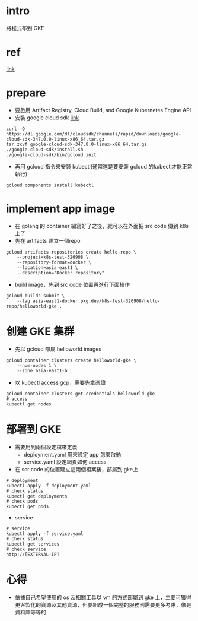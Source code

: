 # intro
將程式布到 GKE

# ref
[link](https://cloud.google.com/kubernetes-engine/docs/quickstarts/deploying-a-language-specific-app)

# prepare
- 要啟用 Artifact Registry, Cloud Build, and Google Kubernetes Engine API
- 安裝 google cloud sdk [link](https://cloud.google.com/sdk/docs/install)
```shell
curl -O https://dl.google.com/dl/cloudsdk/channels/rapid/downloads/google-cloud-sdk-347.0.0-linux-x86_64.tar.gz
tar zxvf google-cloud-sdk-347.0.0-linux-x86_64.tar.gz
./google-cloud-sdk/install.sh
./google-cloud-sdk/bin/gcloud init
```
- 再用 gcloud 指令來安裝 kubectl(通常還是要安裝 gcloud 的kubectl才能正常執行)
```shell
gcloud components install kubectl
```

# implement app image
- 在 golang 的 container 編寫好了之後，就可以在外面把 src code 傳到 k8s 上了
- 先在 artifacts 建立一個repo
```shell
gcloud artifacts repositories create hello-repo \
    --project=k8s-test-320908 \
    --repository-format=docker \
    --location=asia-east1 \
    --description="Docker repository"
```
- build image，先到 src code 位置再進行下面操作
```shell
gcloud builds submit \
    --tag asia-east1-docker.pkg.dev/k8s-test-320908/hello-repo/helloworld-gke .
```

# 创建 GKE 集群
- 先以 gcloud 部屬 helloworld images
```shell
gcloud container clusters create helloworld-gke \
    --num-nodes 1 \
    --zone asia-east1-b
```
- 以 kubectl access gcp，需要先拿憑證
```shell
gcloud container clusters get-credentials helloworld-gke
# access
kubectl get nodes
```
# 部署到 GKE
- 需要用到兩個設定檔來定義
  - deployment.yaml 用來設定 app 怎麼啟動
  - service.yaml 設定網頁如何 access
- 在 scr code 的位置建立這兩個檔案後，部屬到 gke上
```shell
# deployment
kubectl apply -f deployment.yaml
# check status
kubectl get deployments
# check pods
kubectl get pods
```
- service
```shell
# service
kubectl apply -f service.yaml
# check status
kubectl get services
# check service
http://[EXTERNAL-IP]
```

# 心得
- 依據自己希望使用的 os 及相關工具以 vm 的方式部屬到 gke 上，主要可獲得更客製化的資源及其他資源，但要組成一個完整的服務則需要更多考慮，像是資料庫等等的
